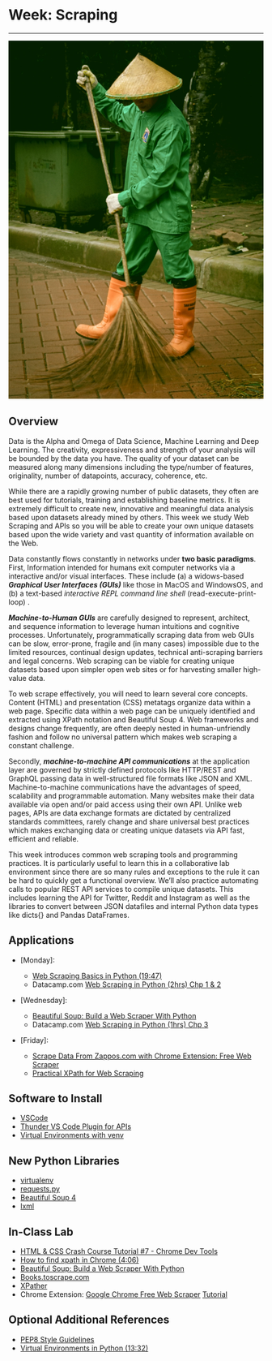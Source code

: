 # Week: Scraping 
<hr>

![Map Image](images/img_iphs290_scrape_alvensia-angela-_N0srPVrfVk-unsplash.jpg)

## Overview

Data is the Alpha and Omega of Data Science, Machine Learning and Deep Learning. The creativity, expressiveness and strength of your analysis will be bounded by the data you have. The quality of your dataset can be measured along many dimensions including the type/number of features, originality, number of datapoints, accuracy, coherence, etc.

While there are a rapidly growing number of public datasets, they often are best used for tutorials, training and establishing baseline metrics. It is extremely difficult to create new, innovative and meaningful data analysis based upon datasets already mined by others. This week we study Web Scraping and APIs so you will be able to create your own unique datasets based upon the wide variety and vast quantity of information available on the Web. 

Data constantly flows constantly in networks under **two basic paradigms**. First, Information intended for humans exit computer networks via a interactive and/or visual interfaces. These include (a) a widows-based ***Graphical User Interfaces (GUIs)*** like those in MacOS and WindowsOS, and (b) a text-based *interactive REPL command line shell* (read-execute-print-loop) .

***Machine-to-Human GUIs*** are carefully designed to represent, architect, and sequence information to leverage human intuitions and cognitive processes. Unfortunately, programmatically scraping data from web GUIs can be slow, error-prone, fragile and (in many cases) impossible due to the limited resources, continual design updates, technical anti-scraping barriers and legal concerns. Web scraping can be viable for creating unique datasets based upon simpler open web sites or for harvesting smaller high-value data. 

To web scrape effectively, you will need to learn several core concepts. Content (HTML) and presentation (CSS) metatags organize data within a web page. Specific data within a web page can be uniquely identified and extracted using XPath notation and Beautiful Soup 4. Web frameworks and designs change frequently, are often deeply nested in human-unfriendly fashion and follow no universal pattern which makes web scraping a constant challenge.

Secondly, ***machine-to-machine API communications*** at the application layer are governed by strictly defined protocols like HTTP/REST and GraphQL passing data in well-structured file formats like JSON and XML. Machine-to-machine communications have the advantages of speed, scalability and programmable automation. Many websites make their data available via open and/or paid access using their own API. Unlike web pages, APIs are data exchange formats are dictated by centralized standards committees, rarely change and share universal best practices which makes exchanging data or creating unique datasets via API fast, efficient and reliable.

This week introduces common web scraping tools and programming practices. It is particularly useful to learn this in a collaborative lab environment since there are so many rules and exceptions to the rule it can be hard to quickly get a functional overview. We’ll also practice automating calls to popular REST API services to compile unique datasets. This includes learning the API for Twitter, Reddit and Instagram as well as the libraries to convert between JSON datafiles and internal Python data types like dicts{} and Pandas DataFrames.



## Applications

- [Monday]: 
    * [Web Scraping Basics in Python (19:47)](https://www.youtube.com/watch?v=myAFVM7CxWk)
    *  Datacamp.com [Web Scraping in Python (2hrs) Chp 1 & 2](https://app.datacamp.com/learn/courses/web-scraping-with-python)
  
- [Wednesday]: 
    * [Beautiful Soup: Build a Web Scraper With Python](https://realpython.com/beautiful-soup-web-scraper-python/)
    *  Datacamp.com [Web Scraping in Python (1hrs) Chp 3](https://app.datacamp.com/learn/courses/web-scraping-with-python)
  
- [Friday]: 
    * [Scrape Data From Zappos.com with Chrome Extension: Free Web Scraper](https://www.youtube.com/watch?v=BRyfnI6Jtzs)
    *  [Practical XPath for Web Scraping](https://www.scrapingbee.com/blog/practical-xpath-for-web-scraping/)

## Software to Install

* [VSCode](https://code.visualstudio.com/download)
* [Thunder VS Code Plugin for APIs](https://marketplace.visualstudio.com/items?itemName=rangav.vscode-thunder-client)
* [Virtual Environments with venv](https://voxel51.com/docs/fiftyone/getting_started/virtualenv.html)

## New Python Libraries

* [virtualenv](https://docs.python-guide.org/dev/virtualenvs/)
* [requests.py](https://requests.readthedocs.io/en/latest/)
* [Beautiful Soup 4](https://www.crummy.com/software/BeautifulSoup/bs4/doc/)
* [lxml](https://lxml.de/)


## In-Class Lab
* [HTML & CSS Crash Course Tutorial #7 - Chrome Dev Tools](https://www.youtube.com/watch?v=25R1Jl5P7Mw)
* [How to find xpath in Chrome (4:06)](https://www.youtube.com/watch?v=JanCuJSAzhc)
* [Beautiful Soup: Build a Web Scraper With Python](https://realpython.com/beautiful-soup-web-scraper-python/)
* [Books.toscrape.com](https://books.toscrape.com/ )
* [XPather](http://xpather.com/ 
)
* Chrome Extension: [Google Chrome Free Web Scraper](https://chrome.google.com/webstore/detail/web-scraper-free-web-scra/jnhgnonknehpejjnehehllkliplmbmhn?hl=en) [Tutorial](https://www.youtube.com/watch?v=BRyfnI6Jtzs )

## Optional Additional References

* [PEP8 Style Guidelines](https://peps.python.org/pep-0008/)
* [Virtual Environments in Python (13:32)](https://www.youtube.com/watch?v=IAvAlS0CuxI)